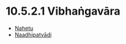 # 10.5.2.1 Vibhaṅgavāra

* [Nahetu](10.5.2.1/Nahetu.md)
* [Naadhipatyādi](10.5.2.1/Naadhipatyadi.md)
